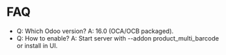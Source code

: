 # FAQ

- Q: Which Odoo version? A: 16.0 (OCA/OCB packaged).
- Q: How to enable? A: Start server with --addon product_multi_barcode or install in UI.
